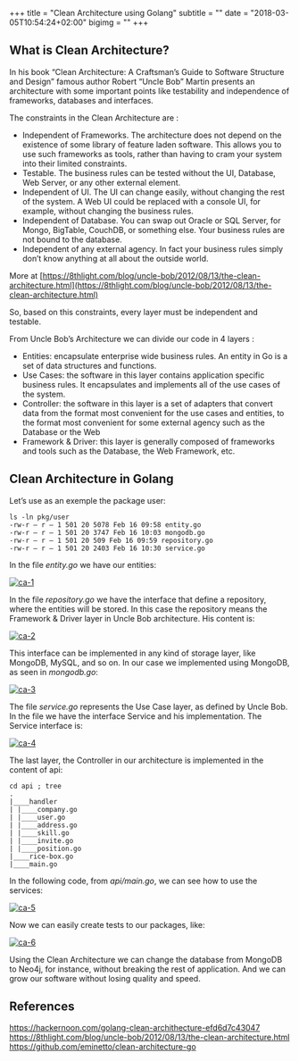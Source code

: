 +++
title = "Clean Architecture using Golang"
subtitle = ""
date = "2018-03-05T10:54:24+02:00"
bigimg = ""
+++

## What is Clean Architecture?

In his book “Clean Architecture: A Craftsman’s Guide to Software Structure and Design” famous author Robert “Uncle Bob” Martin presents an architecture with some important points like testability and independence of frameworks, databases and interfaces.

<!--more-->

The constraints in the Clean Architecture are :

- Independent of Frameworks. The architecture does not depend on the existence of some library of feature laden software. This allows you to use such frameworks as tools, rather than having to cram your system into their limited constraints.
- Testable. The business rules can be tested without the UI, Database, Web Server, or any other external element.
- Independent of UI. The UI can change easily, without changing the rest of the system. A Web UI could be replaced with a console UI, for example, without changing the business rules.
- Independent of Database. You can swap out Oracle or SQL Server, for Mongo, BigTable, CouchDB, or something else. Your business rules are not bound to the database.
- Independent of any external agency. In fact your business rules simply don’t know anything at all about the outside world.

More at [https://8thlight.com/blog/uncle-bob/2012/08/13/the-clean-architecture.html](https://8thlight.com/blog/uncle-bob/2012/08/13/the-clean-architecture.html)

So, based on this constraints, every layer must be independent and testable.

From Uncle Bob’s Architecture we can divide our code in 4 layers :


- Entities: encapsulate enterprise wide business rules. An entity in Go is a set of data structures and functions.
- Use Cases: the software in this layer contains application specific business rules. It encapsulates and implements all of the use cases of the system.
- Controller: the software in this layer is a set of adapters that convert data from the format most convenient for the use cases and entities, to the format most convenient for some external agency such as the Database or the Web
- Framework & Driver: this layer is generally composed of frameworks and tools such as the Database, the Web Framework, etc.

## Clean Architecture in Golang

Let’s use as an exemple the package user:

```
ls -ln pkg/user
-rw-r — r — 1 501 20 5078 Feb 16 09:58 entity.go
-rw-r — r — 1 501 20 3747 Feb 16 10:03 mongodb.go
-rw-r — r — 1 501 20 509 Feb 16 09:59 repository.go
-rw-r — r — 1 501 20 2403 Feb 16 10:30 service.go
```

In the file *entity.go* we have our entities:

[![ca-1](/images/posts/ca-1.png)](/images/posts/ca-1.png) 

In the file *repository.go* we have the interface that define a repository, where the entities will be stored. In this case the repository means the Framework & Driver layer in Uncle Bob architecture. His content is:

[![ca-2](/images/posts/ca-2.png)](/images/posts/ca-2.png) 

This interface can be implemented in any kind of storage layer, like MongoDB, MySQL, and so on. In our case we implemented using MongoDB, as seen in *mongodb.go*:

[![ca-3](/images/posts/ca-3.png)](/images/posts/ca-3.png) 


The file *service.go* represents the Use Case layer, as defined by Uncle Bob. In the file we have the interface Service and his implementation. The Service interface is:

[![ca-4](/images/posts/ca-4.png)](/images/posts/ca-4.png) 

The last layer, the Controller in our architecture is implemented in the content of api:

```
cd api ; tree
.
|____handler
| |____company.go
| |____user.go
| |____address.go
| |____skill.go
| |____invite.go
| |____position.go
|____rice-box.go
|____main.go

```


In the following code, from *api/main.go*, we can see how to use the services:

[![ca-5](/images/posts/ca-5.png)](/images/posts/ca-5.png) 

Now we can easily create tests to our packages, like:

[![ca-6](/images/posts/ca-6.png)](/images/posts/ca-6.png) 

Using the Clean Architecture we can change the database from MongoDB to Neo4j, for instance, without breaking the rest of application. And we can grow our software without losing quality and speed.

## References

https://hackernoon.com/golang-clean-archithecture-efd6d7c43047
https://8thlight.com/blog/uncle-bob/2012/08/13/the-clean-architecture.html
https://github.com/eminetto/clean-architecture-go